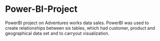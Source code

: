 # Power-BI-Project
PowerBI project on Adventures works data sales. PowerBI was used to create relationships between six tables, which had customer, product and geographical data set and to carryout visualization.
